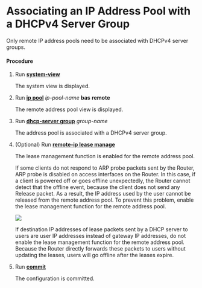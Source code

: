 Associating an IP Address Pool with a DHCPv4 Server Group
=========================================================

Only remote IP address pools need to be associated with DHCPv4 server groups.

#### Procedure

1. Run [**system-view**](cmdqueryname=system-view)
   
   
   
   The system view is displayed.
2. Run [**ip pool**](cmdqueryname=ip+pool) *ip-pool-name* **bas** **remote**
   
   
   
   The remote address pool view is displayed.
3. Run [**dhcp-server group**](cmdqueryname=dhcp-server+group) *group-name*
   
   
   
   The address pool is associated with a DHCPv4 server group.
4. (Optional) Run [**remote-ip lease manage**](cmdqueryname=remote-ip+lease+manage)
   
   
   
   The lease management function is enabled for the remote address pool.
   
   
   
   If some clients do not respond to ARP probe packets sent by the Router, ARP probe is disabled on access interfaces on the Router. In this case, if a client is powered off or goes offline unexpectedly, the Router cannot detect that the offline event, because the client does not send any Release packet. As a result, the IP address used by the user cannot be released from the remote address pool. To prevent this problem, enable the lease management function for the remote address pool.
   
   ![](../../../../public_sys-resources/note_3.0-en-us.png) 
   
   If destination IP addresses of lease packets sent by a DHCP server to users are user IP addresses instead of gateway IP addresses, do not enable the lease management function for the remote address pool. Because the Router directly forwards these packets to users without updating the leases, users will go offline after the leases expire.
5. Run [**commit**](cmdqueryname=commit)
   
   
   
   The configuration is committed.